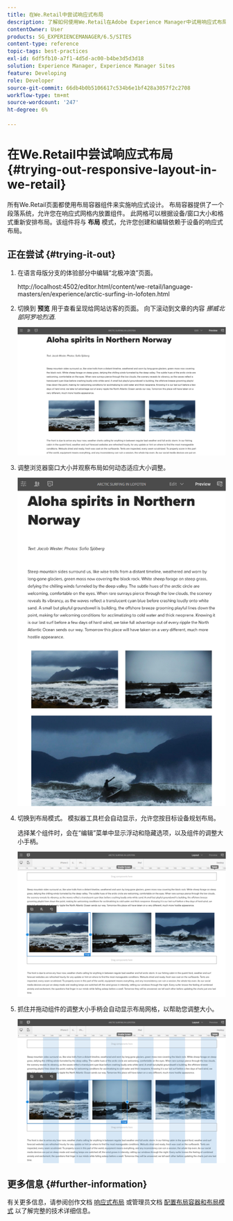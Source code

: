 ```yaml
---
title: 在We.Retail中尝试响应式布局
description: 了解如何使用We.Retail在Adobe Experience Manager中试用响应式布局。
contentOwner: User
products: SG_EXPERIENCEMANAGER/6.5/SITES
content-type: reference
topic-tags: best-practices
exl-id: 6df5fb10-a7f1-4d5d-ac00-b4be3d5d3d18
solution: Experience Manager, Experience Manager Sites
feature: Developing
role: Developer
source-git-commit: 66db4b0b5106617c534b6e1bf428a3057f2c2708
workflow-type: tm+mt
source-wordcount: '247'
ht-degree: 6%

---
```


# 在We.Retail中尝试响应式布局{#trying-out-responsive-layout-in-we-retail}

所有We.Retail页面都使用布局容器组件来实施响应式设计。 布局容器提供了一个段落系统，允许您在响应式网格内放置组件。 此网格可以根据设备/窗口大小和格式重新安排布局。该组件将与 **布局** 模式，允许您创建和编辑依赖于设备的响应式布局。

## 正在尝试 {#trying-it-out}

1. 在语言母版分支的体验部分中编辑“北极冲浪”页面。

   http://localhost:4502/editor.html/content/we-retail/language-masters/en/experience/arctic-surfing-in-lofoten.html

1. 切换到 **预览** 用于查看呈现给网站访客的页面。 向下滚动到文章的内容 *挪威北部阿罗哈烈酒*.

   ![chlimage_1-178](assets/chlimage_1-178.png)

1. 调整浏览器窗口大小并观察布局如何动态适应大小调整。

   ![chlimage_1-179](assets/chlimage_1-179.png)

1. 切换到布局模式。 模拟器工具栏会自动显示，允许您按目标设备规划布局。

   选择某个组件时，会在“编辑”菜单中显示浮动和隐藏选项，以及组件的调整大小手柄。

   ![chlimage_1-180](assets/chlimage_1-180.png)

1. 抓住并拖动组件的调整大小手柄会自动显示布局网格，以帮助您调整大小。

   ![chlimage_1-181](assets/chlimage_1-181.png)

## 更多信息 {#further-information}

有关更多信息，请参阅创作文档 [响应式布局](/help/sites-authoring/responsive-layout.md) 或管理员文档 [配置布局容器和布局模式](/help/sites-administering/configuring-responsive-layout.md) 以了解完整的技术详细信息。
